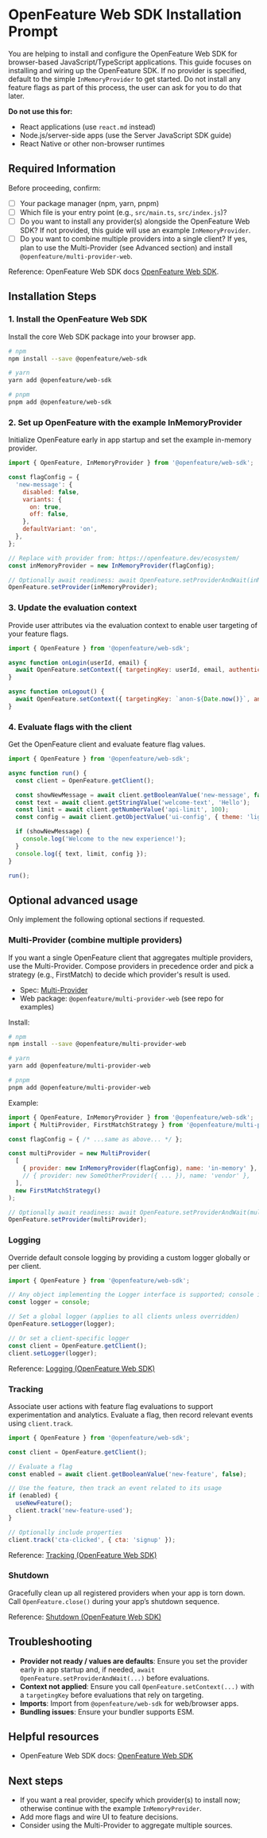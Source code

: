 # OpenFeature Web SDK Installation Prompt

You are helping to install and configure the OpenFeature Web SDK for browser-based JavaScript/TypeScript applications. This guide focuses on installing and wiring up the OpenFeature SDK. If no provider is specified, default to the simple `InMemoryProvider` to get started. Do not install any feature flags as part of this process, the user can ask for you to do that later.

**Do not use this for:**

- React applications (use `react.md` instead)
- Node.js/server-side apps (use the Server JavaScript SDK guide)
- React Native or other non-browser runtimes

## Required Information

Before proceeding, confirm:

- [ ] Your package manager (npm, yarn, pnpm)
- [ ] Which file is your entry point (e.g., `src/main.ts`, `src/index.js`)?
- [ ] Do you want to install any provider(s) alongside the OpenFeature Web SDK? If not provided, this guide will use an example `InMemoryProvider`.
- [ ] Do you want to combine multiple providers into a single client? If yes, plan to use the Multi-Provider (see Advanced section) and install `@openfeature/multi-provider-web`.

Reference: OpenFeature Web SDK docs [OpenFeature Web SDK](https://openfeature.dev/docs/reference/technologies/client/web).

## Installation Steps

### 1. Install the OpenFeature Web SDK

Install the core Web SDK package into your browser app.

```bash
# npm
npm install --save @openfeature/web-sdk

# yarn
yarn add @openfeature/web-sdk

# pnpm
pnpm add @openfeature/web-sdk
```

### 2. Set up OpenFeature with the example InMemoryProvider

Initialize OpenFeature early in app startup and set the example in-memory provider.

```javascript
import { OpenFeature, InMemoryProvider } from '@openfeature/web-sdk';

const flagConfig = {
  'new-message': {
    disabled: false,
    variants: {
      on: true,
      off: false,
    },
    defaultVariant: 'on',
  },
};

// Replace with provider from: https://openfeature.dev/ecosystem/
const inMemoryProvider = new InMemoryProvider(flagConfig);

// Optionally await readiness: await OpenFeature.setProviderAndWait(inMemoryProvider);
OpenFeature.setProvider(inMemoryProvider);
```

### 3. Update the evaluation context

Provide user attributes via the evaluation context to enable user targeting of your feature flags.

```javascript
import { OpenFeature } from '@openfeature/web-sdk';

async function onLogin(userId, email) {
  await OpenFeature.setContext({ targetingKey: userId, email, authenticated: true });
}

async function onLogout() {
  await OpenFeature.setContext({ targetingKey: `anon-${Date.now()}`, anonymous: true });
}
```

### 4. Evaluate flags with the client

Get the OpenFeature client and evaluate feature flag values.

```javascript
import { OpenFeature } from '@openfeature/web-sdk';

async function run() {
  const client = OpenFeature.getClient();

  const showNewMessage = await client.getBooleanValue('new-message', false);
  const text = await client.getStringValue('welcome-text', 'Hello');
  const limit = await client.getNumberValue('api-limit', 100);
  const config = await client.getObjectValue('ui-config', { theme: 'light' });

  if (showNewMessage) {
    console.log('Welcome to the new experience!');
  }
  console.log({ text, limit, config });
}

run();
```

## Optional advanced usage

Only implement the following optional sections if requested.

### Multi-Provider (combine multiple providers)

If you want a single OpenFeature client that aggregates multiple providers, use the Multi-Provider. Compose providers in precedence order and pick a strategy (e.g., FirstMatch) to decide which provider's result is used.

- Spec: [Multi-Provider](https://openfeature.dev/specification/appendix-a/#multi-provider)
- Web package: `@openfeature/multi-provider-web` (see repo for examples)

Install:

```bash
# npm
npm install --save @openfeature/multi-provider-web

# yarn
yarn add @openfeature/multi-provider-web

# pnpm
pnpm add @openfeature/multi-provider-web
```

Example:

```javascript
import { OpenFeature, InMemoryProvider } from '@openfeature/web-sdk';
import { MultiProvider, FirstMatchStrategy } from '@openfeature/multi-provider-web';

const flagConfig = { /* ...same as above... */ };

const multiProvider = new MultiProvider(
  [
    { provider: new InMemoryProvider(flagConfig), name: 'in-memory' },
    // { provider: new SomeOtherProvider({ ... }), name: 'vendor' },
  ],
  new FirstMatchStrategy()
);

// Optionally await readiness: await OpenFeature.setProviderAndWait(multiProvider);
OpenFeature.setProvider(multiProvider);
```

### Logging

Override default console logging by providing a custom logger globally or per client.

```javascript
import { OpenFeature } from '@openfeature/web-sdk';

// Any object implementing the Logger interface is supported; console is acceptable
const logger = console;

// Set a global logger (applies to all clients unless overridden)
OpenFeature.setLogger(logger);

// Or set a client-specific logger
const client = OpenFeature.getClient();
client.setLogger(logger);
```

Reference: [Logging (OpenFeature Web SDK)](https://openfeature.dev/docs/reference/technologies/client/web/#logging)

### Tracking

Associate user actions with feature flag evaluations to support experimentation and analytics. Evaluate a flag, then record relevant events using `client.track`.

```javascript
import { OpenFeature } from '@openfeature/web-sdk';

const client = OpenFeature.getClient();

// Evaluate a flag
const enabled = await client.getBooleanValue('new-feature', false);

// Use the feature, then track an event related to its usage
if (enabled) {
  useNewFeature();
  client.track('new-feature-used');
}

// Optionally include properties
client.track('cta-clicked', { cta: 'signup' });
```

Reference: [Tracking (OpenFeature Web SDK)](https://openfeature.dev/docs/reference/technologies/client/web/#tracking)

### Shutdown

Gracefully clean up all registered providers when your app is torn down. Call `OpenFeature.close()` during your app’s shutdown sequence.

Reference: [Shutdown (OpenFeature Web SDK)](https://openfeature.dev/docs/reference/technologies/client/web/#shutdown)

## Troubleshooting

- **Provider not ready / values are defaults**: Ensure you set the provider early in app startup and, if needed, `await OpenFeature.setProviderAndWait(...)` before evaluations.
- **Context not applied**: Ensure you call `OpenFeature.setContext(...)` with a `targetingKey` before evaluations that rely on targeting.
- **Imports**: Import from `@openfeature/web-sdk` for web/browser apps.
- **Bundling issues**: Ensure your bundler supports ESM.

## Helpful resources

- OpenFeature Web SDK docs: [OpenFeature Web SDK](https://openfeature.dev/docs/reference/technologies/client/web)

## Next steps

- If you want a real provider, specify which provider(s) to install now; otherwise continue with the example `InMemoryProvider`.
- Add more flags and wire UI to feature decisions.
- Consider using the Multi-Provider to aggregate multiple sources.
